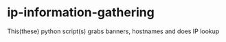# ip-information-gathering
This(these) python script(s) grabs banners, hostnames and does IP lookup
